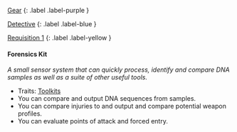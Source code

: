 
[Gear](Game/Gear-List)
{: .label .label-purple }

[Detective](Game/Detective)
{: .label .label-blue }

[Requisition 1](Game/Deployment#Requisition)
{: .label .label-yellow }
#### Forensics Kit
*A small sensor system that can quickly process, identify and compare DNA samples as well as a suite of other useful tools.*
* Traits: [Toolkits](Game/Core/Gear#Toolkits)
* You can compare and output DNA sequences from samples.
* You can compare injuries to and output and compare potential weapon profiles.
* You can evaluate points of attack and forced entry.

